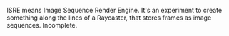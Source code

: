 ISRE means Image Sequence Render Engine. It's an experiment to create something
along the lines of a Raycaster, that stores frames as image sequences.
Incomplete.
